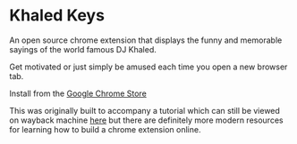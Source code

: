 # Khaled Keys

An open source chrome extension that displays the funny and memorable sayings of the world famous DJ Khaled.

Get motivated or just simply be amused each time you open a new browser tab.

Install from the [Google Chrome Store](https://chrome.google.com/webstore/detail/khaled-keys/gceclgkfceopbfifflgkhokkdcbgajpd)

This was originally built to accompany a tutorial which can still be viewed on wayback machine [here](https://web.archive.org/web/20170305140237/https://pub.scotch.io/@jibolash/build-a-chrome-extension-from-scratc) but there are definitely more modern resources for learning how to build a chrome extension online.
